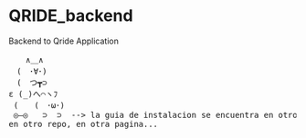 # QRIDE_backend

Backend to Qride Application

<pre>
ㅤ  ∧＿∧
　(　･∀･)
　(　つ┳⊃
ε (_)へ⌒ヽﾌ
 (　　(　･ω･)
 ◎―◎   ⊃  ⊃  --> la guia de instalacion se encuentra en otro readme,
en otro repo, en otra pagina...
</pre>
